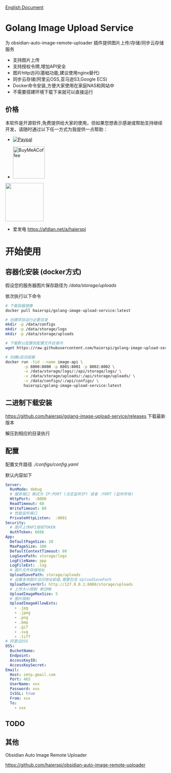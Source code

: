 [English Document](README.md)

# Golang Image Upload Service

为 obsidian-auto-image-remote-uploader 插件提供图片上传/存储/同步云存储服务

- 支持图片上传
- 支持授权令牌,增加API安全
- 图片http访问(基础功能,建议使用nginx替代)
- 同步云存储(阿里云OSS,亚马逊S3,Google ECS)
- Docker命令安装,方便大家使用在家庭NAS和网站中
- 不需要搭建环境下载下来就可以直接运行

## 价格

本软件是开源软件,免费提供给大家的使用，但如果您想表示感谢或帮助支持继续开发，请随时通过以下任一方式为我提供一点帮助：

- [![Paypal](https://img.shields.io/badge/paypal-HaierSpi-yellow?style=social&logo=paypal)](https://paypal.me/haierspi)

- [<img src="https://cdn.buymeacoffee.com/buttons/v2/default-yellow.png" alt="BuyMeACoffee" width="100">](https://www.buymeacoffee.com/haierspi)
<img src="https://raw.githubusercontent.com/haierspi/obsidian-auto-image-remote-uploader/main/bmc_qr.png" style="width:120px;height:auto;">

- 爱发电 https://afdian.net/a/haierspi

# 开始使用

## 容器化安装 (docker方式)

假设您的服务器图片保存路径为 */data/storage/uploads*

依次执行以下命令

```bash
# 下载容器镜像
docker pull haierspi/golang-image-upload-service:latest

# 创建项目运行必要目录
mkdir -p /data/configs
mkdir -p /data/storage/logs
mkdir -p /data/storage/uploads

# 下载默认配置到配置文件目录内
wget https://raw.githubusercontent.com/haierspi/golang-image-upload-service/main/configs/config.yaml  -O /data/configs/config.yaml

# 创建&启动容器
docker run -tid --name image-api \
        -p 8000:8000 -p 8001:8001 -p 8002:8002 \
        -v /data/storage/logs/:/api/storage/logs/ \
        -v /data/storage/uploads/:/api/storage/uploads/ \
        -v /data/configs/:/api/configs/ \
        haierspi/golang-image-upload-service:latest

```

## 二进制下载安装

https://github.com/haierspi/golang-image-upload-service/releases 下载最新版本

解压到相应的目录执行

## 配置

配置文件路径 *./configs/config.yaml*

默认内容如下

```yaml
Server:
  RunMode: debug
  # 服务端口 格式为 IP:PORT (注定监听IP) 或者 :PORT (监听所有)
  HttpPort:  :8000
  ReadTimeout: 60
  WriteTimeout: 60
  # 性能监听接口
  PrivateHttpListen:  :8001
Security:
  # 图片上传API授权TOKEN
  AuthToken: 6666
App:
  DefaultPageSize: 10
  MaxPageSize: 100
  DefaultContextTimeout: 60
  LogSavePath: storage/logs
  LogFileName: app
  LogFileExt: .log
  # 图片文件存储地址
  UploadSavePath: storage/uploads
  # 设置本地图片访问地址前缀,需要包含 UploadSavePath
  UploadServerUrl: http://127.0.0.1:8000/storage/uploads
  # 上传大小限制 单位MB
  UploadImageMaxSize: 5
  # 图片限制
  UploadImageAllowExts:
    - .jpg
    - .jpeg
    - .png
    - .bmp
    - .gif
    - .svg
    - .tiff
# 阿里云OSS
OSS:
  BucketName:
  Endpoint:
  AccessKeyID:
  AccessKeySecret:
Email:
  Host: smtp.gmail.com
  Port: 465
  UserName: xxx
  Password: xxx
  IsSSL: true
  From: xxx
  To:
    - xxx

```
## TODO

## 其他

Obsidian Auto Image Remote Uploader

https://github.com/haierspi/obsidian-auto-image-remote-uploader